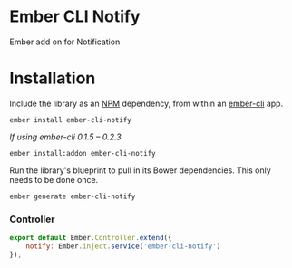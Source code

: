 # Ember CLI Notify

Ember add on for Notification
# Installation

Include the library as an [NPM](https://www.npmjs.com/) dependency, from within an [ember-cli](http://www.ember-cli.com/) app.

```
ember install ember-cli-notify
```

*If using ember-cli 0.1.5 – 0.2.3*

```
ember install:addon ember-cli-notify
```

Run the library's blueprint to pull in its Bower dependencies. This only needs to be done once.

```
ember generate ember-cli-notify
```
### Controller
```javascript
export default Ember.Controller.extend({
	notify: Ember.inject.service('ember-cli-notify')
});
```
